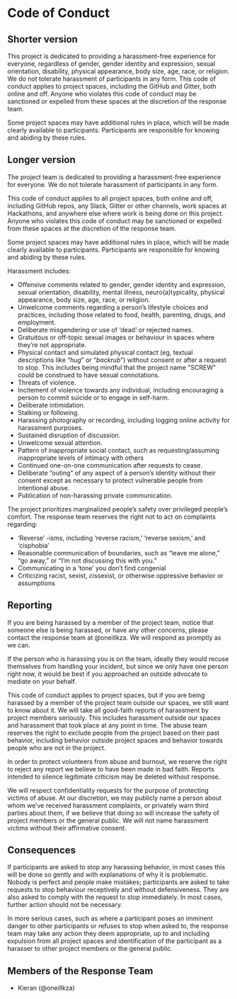 # Code of Conduct

## Shorter version
This project is dedicated to providing a harassment-free experience for everyone, regardless of gender, gender identity and expression, sexual orientation, disability, physical appearance, body size, age, race, or religion. We do not tolerate harassment of participants in any form.
This code of conduct applies to project spaces, including the GitHub and Gitter, both online and off. Anyone who violates this code of conduct may be sanctioned or expelled from these spaces at the discretion of the response team.

Some project spaces may have additional rules in place, which will be made clearly available to participants. Participants are responsible for knowing and abiding by these rules.

## Longer version
The project team is dedicated to providing a harassment-free experience for everyone. We do not tolerate harassment of participants in any form.

This code of conduct applies to all project spaces, both online and off, including GitHub repos, any Slack, Gitter or other channels, work spaces at Hackathons, and anywhere else where work is being done on this project. Anyone who violates this code of conduct may be sanctioned or expelled from these spaces at the discretion of the response team.

Some project spaces may have additional rules in place, which will be made clearly available to participants. Participants are responsible for knowing and abiding by these rules.

Harassment includes:

* Offensive comments related to gender, gender identity and expression, sexual orientation, disability, mental illness, neuro(a)typicality, physical appearance, body size, age, race, or religion.
* Unwelcome comments regarding a person’s lifestyle choices and practices, including those related to food, health, parenting, drugs, and employment.
* Deliberate misgendering or use of ‘dead’ or rejected names.
* Gratuitous or off-topic sexual images or behaviour  in spaces where they’re not appropriate.
* Physical contact and simulated physical contact (eg, textual descriptions like “*hug*” or “*backrub*”) without consent or after a request to stop. This includes being mindful that the project name "SCREW" could be construed to have sexual connotations. 
* Threats of violence.
* Incitement of violence towards any individual, including encouraging a person to commit suicide or to engage in self-harm.
* Deliberate intimidation.
* Stalking or following.
* Harassing photography or recording, including logging online activity for harassment purposes.
* Sustained disruption of discussion.
* Unwelcome sexual attention.
* Pattern of inappropriate social contact, such as requesting/assuming inappropriate levels of intimacy with others
* Continued one-on-one communication after requests to cease.
* Deliberate “outing” of any aspect of a person’s identity without their consent except as necessary to protect vulnerable people from intentional abuse.
* Publication of non-harassing private communication.

The project prioritizes marginalized people’s safety over privileged people’s comfort. The response team reserves the right not to act on complaints regarding:

* ‘Reverse’ -isms, including ‘reverse racism,’ ‘reverse sexism,’ and ‘cisphobia’
* Reasonable communication of boundaries, such as “leave me alone,” “go away,” or “I’m not discussing this with you.”
* Communicating in a ‘tone’ you don’t find congenial
* Criticizing racist, sexist, cissexist, or otherwise oppressive behavior or assumptions

## Reporting
If you are being harassed by a member of the project team, notice that someone else is being harassed, or have any other concerns, please contact the response team at @oneillkza.  We will respond as promptly as we can. 

If the person who is harassing you is on the team, ideally they would recuse themselves from handling your incident, but since we only have one person right now, it would be best if you approached an outside advocate to mediate on your behalf.

This code of conduct applies to project spaces, but if you are being harassed by a member of the project team outside our spaces, we still want to know about it. We will take all good-faith reports of harassment by project members seriously. This includes harassment outside our spaces and harassment that took place at any point in time. The abuse team reserves the right to exclude people from the project based on their past behavior, including behavior outside project spaces and behavior towards people who are not in the project.

In order to protect volunteers from abuse and burnout, we reserve the right to reject any report we believe to have been made in bad faith. Reports intended to silence legitimate criticism may be deleted without response.

We will respect confidentiality requests for the purpose of protecting victims of abuse. At our discretion, we may publicly name a person about whom we’ve received harassment complaints, or privately warn third parties about them, if we believe that doing so will increase the safety of project members or the general public. We will not name harassment victims without their affirmative consent.

## Consequences
If participants are asked to stop any harassing behavior, in most cases this will be done so gently and with explanations of why it is problematic. Nobody is perfect and people make mistakes; participants are asked to take requests to stop behaviour receptively and without defensiveness. They are also asked to comply with the request to stop immediately. In most cases, further action should not be necessary. 

In more serious cases, such as where a participant poses an imminent danger to other participants or refuses to stop when asked to, the response team may take any action they deem appropriate, up to and including expulsion from all project spaces and identification of the participant as a harasser to other project members or the general public.



## Members of the Response Team
* Kieran (@oneillkza)
 
